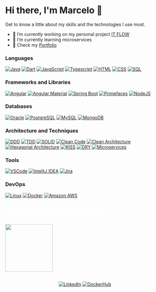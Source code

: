 # Hi there, I'm Marcelo 👋

Get to know a little about my skills and the technologies I use most.

- 🚧 I’m currently working on my personal project [IT FLOW](https://github.com/mroncatto/itflow)
- 🌱 I’m currently learning microservices
- 🙂 Check my [Portfolio](https://mroncatto.github.io/portfolio/)

### Languages
<p>
  <a href="#"><img alt="Java" src="https://img.shields.io/badge/Java-red?logo=openjdk&logoColor=white"></a>
  <a href="#"><img alt="Dart" src="https://img.shields.io/badge/Dart-blue?logo=dart&logoColor=white"></a>
  <a href="#"><img alt="JavaScript" src="https://img.shields.io/badge/Javascript-yellow?logo=javascript&logoColor=white"></a>
  <a href="#"><img alt="Typescript" src="https://img.shields.io/badge/Typescript-blue?logo=typescript&logoColor=white"></a>
  <a href="#"><img alt="HTML" src="https://img.shields.io/badge/HTML%20-%23E34F26.svg?logo=html5&logoColor=white"></a>
  <a href="#"><img alt="CSS" src="https://img.shields.io/badge/CSS%20-%231572B6.svg?logo=css3&logoColor=white"></a>
   <a href="#"><img alt="SQL" src="https://img.shields.io/badge/SQL%20-%23025E8C.svg?logo=amazon-dynamodb&logoColor=white"></a>
  
  ### Frameworks and Libraries
  <a href="#"><img alt="Angular" src="https://img.shields.io/badge/Angular-red?logo=angular&logoColor=white"></a>
  <a href="#"><img alt="Angular Material" src="https://img.shields.io/badge/Angular Material-orange?logo=angular&logoColor=white"></a>
  <a href="#"><img alt="Spring Boot" src="https://img.shields.io/badge/Spring Boot-darkgreen?logo=spring&logoColor=white"></a>
  <a href="#"><img alt="Primefaces" src="https://img.shields.io/badge/Primefaces-blue?logo=openjdk&logoColor=white"></a>
  <a href="#"><img alt="NodeJS" src="https://img.shields.io/badge/NodeJS-darkgreen?logo=node.js&logoColor=white"></a>
  
  ### Databases
  <a href="#"><img alt="Oracle" src="https://img.shields.io/badge/Oracle-red?logo=oracle&logoColor=white"></a>
  <a href="#"><img alt="PostgreSQL" src="https://img.shields.io/badge/PostgreSQL-purple?logo=postgresql&logoColor=white"></a>
  <a href="#"><img alt="MySQL" src="https://img.shields.io/badge/MySQL-blue?logo=mysql&logoColor=white"></a>
  <a href="#"><img alt="MongoDB" src="https://img.shields.io/badge/MongoDB-green?logo=mongodb&logoColor=white"></a>

  ### Architecture and Techniques
  <a href="#"><img alt="DDD" src="https://img.shields.io/badge/DDD-blue"></a>
  <a href="#"><img alt="TDD" src="https://img.shields.io/badge/TDD-blue"></a>
  <a href="#"><img alt="SOLID" src="https://img.shields.io/badge/SOLID-blue"></a>
  <a href="#"><img alt="Clean Code" src="https://img.shields.io/badge/Clean Code-blue"></a>
  <a href="#"><img alt="Clean Architecture" src="https://img.shields.io/badge/Clean Architecture-purple"></a>
  <a href="#"><img alt="Hexagonal Architecture" src="https://img.shields.io/badge/Hexagonal Architecture-pink"></a>
  <a href="#"><img alt="KISS" src="https://img.shields.io/badge/KISS-orange"></a>
  <a href="#"><img alt="DRY" src="https://img.shields.io/badge/DRY-red"></a>
  <a href="#"><img alt="Microservices" src="https://img.shields.io/badge/Microservices-darkgreen"></a>

  
  ### Tools
  <a href="#"><img alt="VSCode" src="https://img.shields.io/badge/VSCode-blue?logo=visual studio code&logoColor=white"></a>
  <a href="#"><img alt="IntelliJ IDEA" src="https://img.shields.io/badge/IntelliJ IDEA-gray?logo=IntelliJ IDEA&logoColor=red"></a>
  <a href="#"><img alt="Jira" src="https://img.shields.io/badge/Jira-0078d7.svg?logo=jira&logoColor=white"></a>
  
  ### DevOps
  <a href="#"><img alt="Linux" src="https://img.shields.io/badge/Linux-red?logo=linux&logoColor=white"></a>
  <a href="#"><img alt="Docker" src="https://img.shields.io/badge/Docker-blue?logo=docker&logoColor=white"></a>
  <a href="#"><img alt="Amazon AWS" src="https://img.shields.io/badge/Amazon AWS-white?logo=Amazon AWS&logoColor=orange"></a>
  
</p>

<h2 align="left" style="color:white;" >💰 You can help me by Donating</h2>
<a href="https://www.buymeacoffee.com/mroncatto"><img src="https://cdn.buymeacoffee.com/buttons/v2/default-blue.png" width="150" /></a>

<div align="center" style="display: inline_block"><br>
  
  [![LinkedIn](https://img.shields.io/badge/LinkedIn-0077B5?style=flat-badge&logo=linkedin&logoColor=white)](https://in.linkedin.com/in/marceloroncatto) 
  [![DockerHub](https://img.shields.io/badge/Docker-Hub-blue?logo=docker&logoColor=white)](https://hub.docker.com/u/mroncatto)
  
</div>
